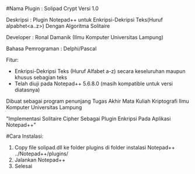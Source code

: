  #Nama Plugin : Solipad Crypt Versi 1.0
 
 Deskripsi   : Plugin Notepad++ untuk Enkripsi-Dekripsi Teks(Huruf alpabhet<a..z>) Dengan Algoritma Solitaire
 
 Developer : Ronal Damanik (Ilmu Komputer Universitas Lampung)
 
 Bahasa Pemrograman : Delphi/Pascal

 Fitur:
 - Enkripsi-Dekripsi Teks (Huruf Alfabet a-z) secara keseluruhan maupun khusus 
   sebagian teks
 - Telah diuji pada Notepad++ 5.6.8.0 (masih kompatible untuk versi diatasnya)

 Dibuat sebagai program penunjang Tugas Akhir Mata Kuliah Kriptografi
 Ilmu Komputer Universitas Lampung
 
 "Implementasi Solitaire Cipher Sebagai Plugin Enkripsi Pada Aplikasi Notepad++"

#Cara Instalasi:

1. Copy file solipad.dll ke folder plugins di folder instalasi Notepad++
   ../Notepad++/plugins/
2. Jalankan Notepad++
3. Selesai
